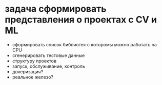 # задача сформировать представления о проектах c CV и ML 
- сформировать список библиотек с которомы можно работать на CPU 
- сгенерировать тестовые данные 
- структуру проектов
- запуск, обслуживание, контроль
- докеризация?
- реальное железо?